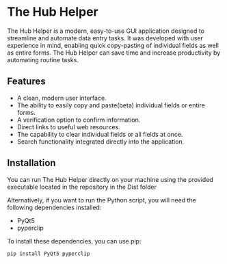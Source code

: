 # The Hub Helper

The Hub Helper is a modern, easy-to-use GUI application designed to streamline and automate data entry tasks. It was developed with user experience in mind, enabling quick copy-pasting of individual fields as well as entire forms. The Hub Helper can save time and increase productivity by automating routine tasks.

## Features

- A clean, modern user interface.
- The ability to easily copy and paste(beta) individual fields or entire forms.
- A verification option to confirm information.
- Direct links to useful web resources.
- The capability to clear individual fields or all fields at once.
- Search functionality integrated directly into the application.

## Installation

You can run The Hub Helper directly on your machine using the provided executable located in the repository in the Dist folder 

Alternatively, if you want to run the Python script, you will need the following dependencies installed:

- PyQt5
- pyperclip

To install these dependencies, you can use pip:

```bash
pip install PyQt5 pyperclip
